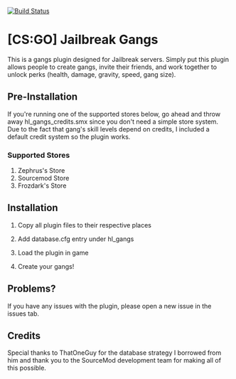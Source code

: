 [![Build Status](https://travis-ci.org/Headline/Gangs.svg?branch=master)](https://travis-ci.org/Headline/Gangs)
# [CS:GO] Jailbreak Gangs
This is a gangs plugin designed for Jailbreak servers. Simply put this plugin allows people to create gangs, invite their friends, and work together to unlock perks (health, damage, gravity, speed, gang size).

## Pre-Installation
If you're running one of the supported stores below, go ahead and throw away hl_gangs_credits.smx since you don't need a simple store system. Due to the fact that gang's skill levels depend on credits, I included a default credit system so the plugin works.

### Supported Stores
1) Zephrus's Store
2) Sourcemod Store
3) Frozdark's Store

## Installation
1) Copy all plugin files to their respective places 

2) Add database.cfg entry under hl_gangs

3) Load the plugin in game

4) Create your gangs!

## Problems?
If you have any issues with the plugin, please open a new issue in the issues tab.

## Credits
Special thanks to ThatOneGuy for the database strategy I borrowed from him and thank you to the SourceMod development team for making all of this possible.
